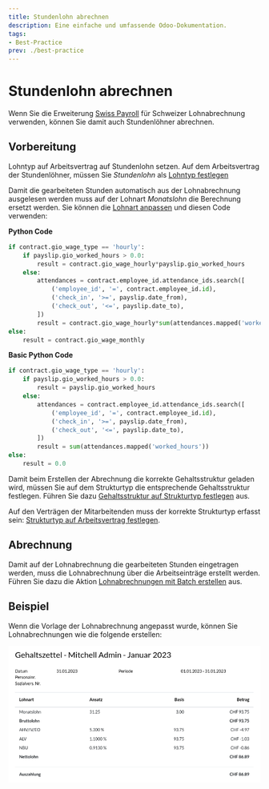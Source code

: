 ```yaml
---
title: Stundenlohn abrechnen
description: Eine einfache und umfassende Odoo-Dokumentation.
tags:
- Best-Practice
prev: ./best-practice
---
```


# Stundenlohn abrechnen

Wenn Sie die Erweiterung [Swiss Payroll](Gio%20Payroll%20Custom.md) für Schweizer Lohnabrechnung verwenden, können Sie damit auch Stundenlöhner abrechnen.

## Vorbereitung

Lohntyp auf Arbeitsvertrag auf Stundenlohn setzen.
Auf dem Arbeitsvertrag der Stundenlöhner, müssen Sie *Stundenlohn* als [Lohntyp festlegen](Gio%20Payroll%20Custom.md#Lohntyp%20festlegen)

Damit die gearbeiteten Stunden automatisch aus der Lohnabrechnung ausgelesen werden muss auf der Lohnart *Monatslohn* die Berechnung ersetzt werden. Sie können die [Lohnart anpassen](HR%20Payroll.md#Lohnart%20anpassen) und diesen Code verwenden:

**Python Code**

```python
if contract.gio_wage_type == 'hourly':
	if payslip.gio_worked_hours > 0.0:
		result = contract.gio_wage_hourly*payslip.gio_worked_hours
	else:
		attendances = contract.employee_id.attendance_ids.search([
			('employee_id', '=', contract.employee_id.id),
			('check_in', '>=', payslip.date_from),
			('check_out', '<=', payslip.date_to),
		])
		result = contract.gio_wage_hourly*sum(attendances.mapped('worked_hours'))
else:
    result = contract.gio_wage_monthly
```

**Basic Python Code**

```python
if contract.gio_wage_type == 'hourly':
	if payslip.gio_worked_hours > 0.0:
		result = payslip.gio_worked_hours
	else:
		attendances = contract.employee_id.attendance_ids.search([
			('employee_id', '=', contract.employee_id.id),
			('check_in', '>=', payslip.date_from),
			('check_out', '<=', payslip.date_to),
		])
		result = sum(attendances.mapped('worked_hours'))
else:
    result = 0.0
```

Damit beim Erstellen der Abrechnung die korrekte Gehaltsstruktur geladen wird, müssen Sie auf dem Strukturtyp die entsprechende Gehaltsstruktur festlegen. Führen Sie dazu [Gehaltsstruktur auf Strukturtyp festlegen](Gio%20Payroll%20Custom.md#Gehaltsstruktur%20auf%20Strukturtyp%20festlegen) aus.

Auf den Verträgen der Mitarbeitenden muss der korrekte Strukturtyp erfasst sein: [Strukturtyp auf Arbeitsvertrag festlegen](Gio%20Payroll%20Custom.md#Strukturtyp%20auf%20Arbeitsvertrag%20festlegen).

## Abrechnung

Damit auf der Lohnabrechnung die gearbeiteten Stunden eingetragen werden, muss die Lohnabrechnung über die Arbeitseinträge erstellt werden. Führen Sie dazu die Aktion [Lohnabrechnungen mit Batch erstellen](HR%20Payroll.md#Lohnabrechnungen%20mit%20Batch%20erstellen) aus.

## Beispiel

Wenn die Vorlage der Lohnabrechnung angepasst wurde, können Sie Lohnabrechnungen wie die folgende erstellen:

![](attachments/Best%20Practice%20Stundenlohn%20abrechnen%20Beispiel.png)